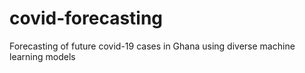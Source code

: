 # covid-forecasting
Forecasting of future covid-19 cases in Ghana using diverse machine learning models
